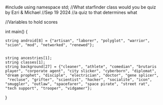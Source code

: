 #include<iostream>
using namespace std;
//What starfinder class would you be quiz by Ezri & Michael
//Sep 19 2024
//a quiz to that determines what 

//Variables to hold scores

int main() {


	string android[8] = {"artisan", "laborer", "polyglot", "warrior", "scion", "mod", "networked", "renewed"};


	string ancestries[1];
	string classes[1];
	string background[27] = {"cleaner", "athlete", "comedian", "brutaris player", "corporate agent", "city slicker", "cyberborn", "diplomat", "dream prophet", "disciple", "electrician", "doctor", "gene splicer",
     "recluse", "grifter", "scientist", "hacker", "socialite", "icon", "smuggler", "outlaw", "spacefarer", "space pirate", "street rat", "tech support", "trooper", "vidgamer"};




}
